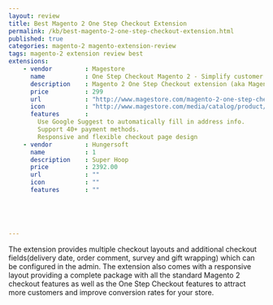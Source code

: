 ```yaml
---
layout: review
title: Best Magento 2 One Step Checkout Extension
permalink: /kb/best-magento-2-one-step-checkout-extension.html
published: true
categories: magento-2 magento-extension-review
tags: magento-2 extension review best
extensions:
    - vendor         : Magestore
      name    		 : One Step Checkout Magento 2 - Simplify customer checkout process
      description    : Magento 2 One Step Checkout extension (aka Magento 2 One Page Checkout) simplifies customers checkout process with all checkout steps appeared on a single page. Thus, customers can fill in information and modify any step without back and forth.
      price          : 299
      url			 : "http://www.magestore.com/magento-2-one-step-checkout-extension.html"
      icon			 : "http://www.magestore.com/media/catalog/product/cache/1/image/300x/9df78eab33525d08d6e5fb8d27136e95/o/s/osc2.jpg"
      features		 : 
      	Use Google Suggest to automatically fill in address info. 
      	Support 40+ payment methods. 
      	Responsive and flexible checkout page design
    - vendor         : Hungersoft
      name    		 : 1
      description 	 : Super Hoop
      price       	 : 2392.00
      url			 : ""
      icon			 : ""
      features		 : ""

    



---
```



The extension provides multiple checkout layouts and additional checkout fields(delivery date, order comment, survey and gift wrapping) which can be configured in the admin. The extension also comes with a responsive layout providing a complete package with all the standard Magento 2 checkout features as well as the One Step Checkout features to attract more customers and improve conversion rates for your store.

